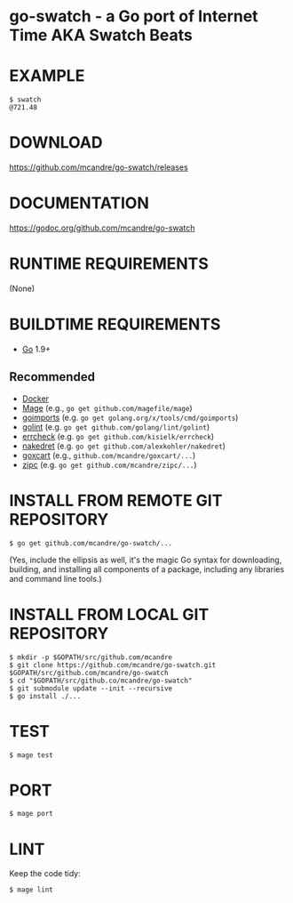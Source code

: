 # go-swatch - a Go port of Internet Time AKA Swatch Beats

# EXAMPLE

```console
$ swatch
@721.48
```

# DOWNLOAD

https://github.com/mcandre/go-swatch/releases

# DOCUMENTATION

https://godoc.org/github.com/mcandre/go-swatch

# RUNTIME REQUIREMENTS

(None)

# BUILDTIME REQUIREMENTS

* [Go](https://golang.org/) 1.9+

## Recommended

* [Docker](https://www.docker.com/)
* [Mage](https://magefile.org/) (e.g., `go get github.com/magefile/mage`)
* [goimports](https://godoc.org/golang.org/x/tools/cmd/goimports) (e.g. `go get golang.org/x/tools/cmd/goimports`)
* [golint](https://github.com/golang/lint) (e.g. `go get github.com/golang/lint/golint`)
* [errcheck](https://github.com/kisielk/errcheck) (e.g. `go get github.com/kisielk/errcheck`)
* [nakedret](https://github.com/alexkohler/nakedret) (e.g. `go get github.com/alexkohler/nakedret`)
* [goxcart](https://github.com/mcandre/goxcart) (e.g., `github.com/mcandre/goxcart/...`)
* [zipc](https://github.com/mcandre/zipc) (e.g. `go get github.com/mcandre/zipc/...`)

# INSTALL FROM REMOTE GIT REPOSITORY

```console
$ go get github.com/mcandre/go-swatch/...
```

(Yes, include the ellipsis as well, it's the magic Go syntax for downloading, building, and installing all components of a package, including any libraries and command line tools.)

# INSTALL FROM LOCAL GIT REPOSITORY

```console
$ mkdir -p $GOPATH/src/github.com/mcandre
$ git clone https://github.com/mcandre/go-swatch.git $GOPATH/src/github.com/mcandre/go-swatch
$ cd "$GOPATH/src/github.co/mcandre/go-swatch"
$ git submodule update --init --recursive
$ go install ./...
```

# TEST

```console
$ mage test
```

# PORT

```console
$ mage port
```

# LINT

Keep the code tidy:

```console
$ mage lint
```
